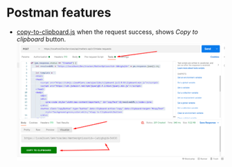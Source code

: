 ﻿# Postman features
 
 - [copy-to-clipboard.js](./copy-to-clipboard.js) when the request success, shows *Copy to clipboard* button.
 ![copy-to-clipboard](./img/copy-to-clipboard.png)
